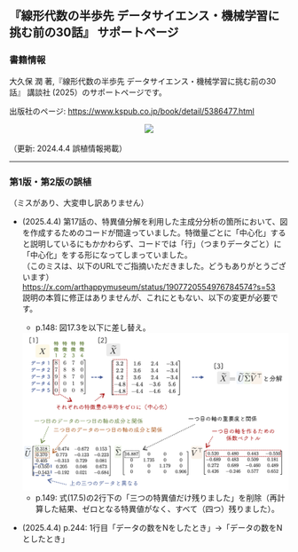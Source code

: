 ## 『線形代数の半歩先 データサイエンス・機械学習に挑む前の30話』 サポートページ

### 書籍情報
大久保 潤 著,『線形代数の半歩先 データサイエンス・機械学習に挑む前の30話』 講談社 (2025）のサポートページです。

出版社のページ: https://www.kspub.co.jp/book/detail/5386477.html

<div align="center">
<img src="https://www.kspub.co.jp/book/detail/images/91127110883aad99140363ed4f6edc8b54de267d.jpg" width="150px">
</div>


（更新: 2024.4.4 誤植情報掲載）

***

### 第1版・第2版の誤植
（ミスがあり、大変申し訳ありません）

- (2025.4.4) 第17話の、特異値分解を利用した主成分分析の箇所において、図を作成するためのコードが間違っていました。特徴量ごとに「中心化」すると説明しているにもかかわらず、コードでは「行」（つまりデータごと）に「中心化」をする形になってしまっていました。  
（このミスは、以下のURLでご指摘いただきました。どうもありがとうございます）  
https://x.com/arthappymuseum/status/1907720554976784574?s=53  
説明の本質に修正はありませんが、これにともない、以下の変更が必要です。
   - p.148: 図17.3を以下に差し替え。
   <div align="center">
   <img src="https://github.com/junohkubo/linear_algebra_half_book/blob/main/figs/fig_17_3_svd_result_modified.png" width="500px">
   </div>
  
   - p.149: 式(17.5)の2行下の「三つの特異値だけ残りました」を削除（再計算した結果、ゼロとなる特異値がなく、すべて（四つ）残りました）。
 
- (2025.4.4) p.244: 1行目「データの数をNをしたとき」&rarr;「データの数をNとしたとき」 


